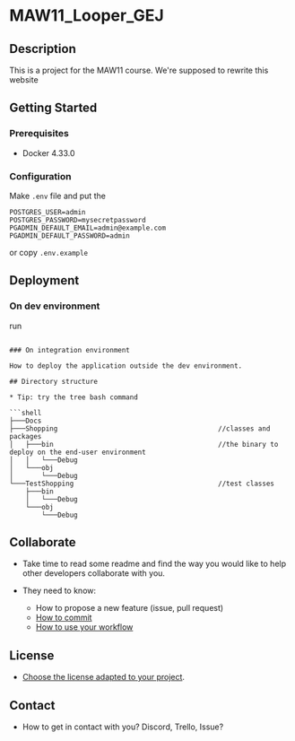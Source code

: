 # MAW11_Looper_GEJ 
## Description

This is a project for the MAW11 course. We're supposed to rewrite this website [](https://maw-looper.mycpnv.ch)

## Getting Started

### Prerequisites

* Docker 4.33.0

### Configuration

Make `.env` file 
and put the 
```env
POSTGRES_USER=admin
POSTGRES_PASSWORD=mysecretpassword
PGADMIN_DEFAULT_EMAIL=admin@example.com
PGADMIN_DEFAULT_PASSWORD=admin
```
or copy `.env.example`

## Deployment

### On dev environment

run
```

### On integration environment

How to deploy the application outside the dev environment.

## Directory structure

* Tip: try the tree bash command

```shell
├───Docs
├───Shopping                                        //classes and packages
│   ├───bin                                         //the binary to deploy on the end-user environment
│   │   └───Debug
│   └───obj
│       └───Debug                                   
└───TestShopping                                    //test classes
    ├───bin
    │   └───Debug
    └───obj
        └───Debug
```

## Collaborate

* Take time to read some readme and find the way you would like to help other developers collaborate with you.

* They need to know:
  * How to propose a new feature (issue, pull request)
  * [How to commit](https://www.conventionalcommits.org/en/v1.0.0/)
  * [How to use your workflow](https://nvie.com/posts/a-successful-git-branching-model/)

## License

* [Choose the license adapted to your project](https://docs.github.com/en/repositories/managing-your-repositorys-settings-and-features/customizing-your-repository/licensing-a-repository).

## Contact

* How to get in contact with you? Discord, Trello, Issue?